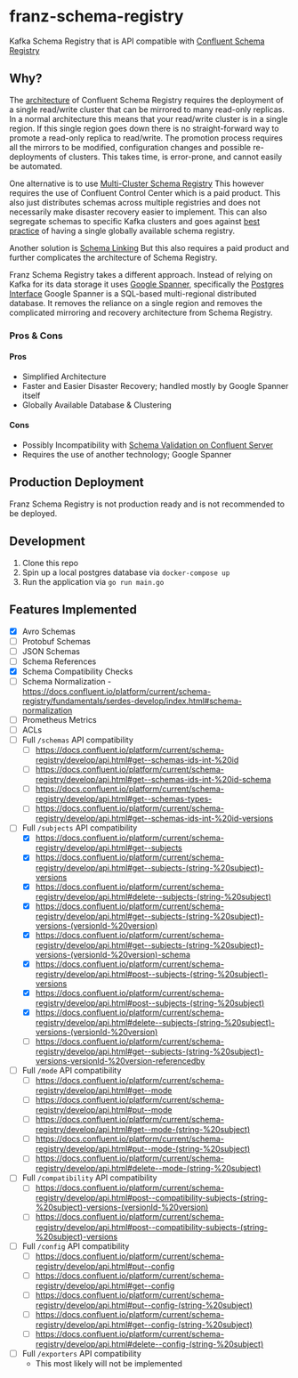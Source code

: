 # franz-schema-registry
Kafka Schema Registry that is API compatible with [Confluent Schema Registry](https://github.com/confluentinc/schema-registry)

## Why?

The [architecture](https://docs.confluent.io/platform/current/schema-registry/multidc.html#multi-datacenter-setup) of 
Confluent Schema Registry requires the deployment of a single read/write cluster that can be mirrored to many read-only 
replicas. In a normal architecture this means that your read/write cluster is in a single region. If this single region 
goes down there is no straight-forward way to promote a read-only replica to read/write. The promotion process requires 
all the mirrors to be modified, configuration changes and possible re-deployments of clusters. This takes time, is 
error-prone, and cannot easily be automated.

One alternative is to use [Multi-Cluster Schema Registry](https://docs.confluent.io/platform/current/control-center/topics/schema.html#enabling-multi-cluster-sr)
This however requires the use of Confluent Control Center which is a paid product. This also just distributes schemas 
across multiple registries and does not necessarily make disaster recovery easier to implement. This can also segregate
schemas to specific Kafka clusters and goes against [best practice](https://www.confluent.io/blog/17-ways-to-mess-up-self-managed-schema-registry/) 
of having a single globally available schema registry.

Another solution is [Schema Linking](https://docs.confluent.io/platform/current/schema-registry/schema-linking-cp.html#what-is-schema-linking)
But this also requires a paid product and further complicates the architecture of Schema Registry.

Franz Schema Registry takes a different approach. Instead of relying on Kafka for its data storage it uses
[Google Spanner](https://cloud.google.com/spanner), specifically the [Postgres Interface](https://cloud.google.com/spanner/docs/postgresql-interface)
Google Spanner is a SQL-based multi-regional distributed database. It removes the reliance on a single region and removes the 
complicated mirroring and recovery architecture from Schema Registry.

### Pros & Cons

#### Pros

* Simplified Architecture
* Faster and Easier Disaster Recovery; handled mostly by Google Spanner itself
* Globally Available Database & Clustering

#### Cons

* Possibly Incompatibility with [Schema Validation on Confluent Server](https://docs.confluent.io/platform/current/schema-registry/schema-validation.html)
* Requires the use of another technology; Google Spanner

## Production Deployment

Franz Schema Registry is not production ready and is not recommended to be deployed.

## Development

1. Clone this repo
2. Spin up a local postgres database via `docker-compose up`
3. Run the application via `go run main.go`

## Features Implemented

- [X] Avro Schemas
- [ ] Protobuf Schemas
- [ ] JSON Schemas
- [ ] Schema References
- [X] Schema Compatibility Checks
- [ ] Schema Normalization - https://docs.confluent.io/platform/current/schema-registry/fundamentals/serdes-develop/index.html#schema-normalization
- [ ] Prometheus Metrics
- [ ] ACLs
- [ ] Full `/schemas` API compatibility
  - [ ] https://docs.confluent.io/platform/current/schema-registry/develop/api.html#get--schemas-ids-int-%20id
  - [ ] https://docs.confluent.io/platform/current/schema-registry/develop/api.html#get--schemas-ids-int-%20id-schema
  - [ ] https://docs.confluent.io/platform/current/schema-registry/develop/api.html#get--schemas-types-
  - [ ] https://docs.confluent.io/platform/current/schema-registry/develop/api.html#get--schemas-ids-int-%20id-versions
- [ ] Full `/subjects` API compatibility
  - [X] https://docs.confluent.io/platform/current/schema-registry/develop/api.html#get--subjects
  - [X] https://docs.confluent.io/platform/current/schema-registry/develop/api.html#get--subjects-(string-%20subject)-versions
  - [X] https://docs.confluent.io/platform/current/schema-registry/develop/api.html#delete--subjects-(string-%20subject)
  - [X] https://docs.confluent.io/platform/current/schema-registry/develop/api.html#get--subjects-(string-%20subject)-versions-(versionId-%20version)
  - [X] https://docs.confluent.io/platform/current/schema-registry/develop/api.html#get--subjects-(string-%20subject)-versions-(versionId-%20version)-schema
  - [X] https://docs.confluent.io/platform/current/schema-registry/develop/api.html#post--subjects-(string-%20subject)-versions
  - [X] https://docs.confluent.io/platform/current/schema-registry/develop/api.html#post--subjects-(string-%20subject)
  - [X] https://docs.confluent.io/platform/current/schema-registry/develop/api.html#delete--subjects-(string-%20subject)-versions-(versionId-%20version)
  - [ ] https://docs.confluent.io/platform/current/schema-registry/develop/api.html#get--subjects-(string-%20subject)-versions-versionId-%20version-referencedby
- [ ] Full `/mode` API compatibility
  - [ ] https://docs.confluent.io/platform/current/schema-registry/develop/api.html#get--mode
  - [ ] https://docs.confluent.io/platform/current/schema-registry/develop/api.html#put--mode
  - [ ] https://docs.confluent.io/platform/current/schema-registry/develop/api.html#get--mode-(string-%20subject)
  - [ ] https://docs.confluent.io/platform/current/schema-registry/develop/api.html#put--mode-(string-%20subject)
  - [ ] https://docs.confluent.io/platform/current/schema-registry/develop/api.html#delete--mode-(string-%20subject)
- [ ] Full `/compatibility` API compatibility
  - [ ] https://docs.confluent.io/platform/current/schema-registry/develop/api.html#post--compatibility-subjects-(string-%20subject)-versions-(versionId-%20version)
  - [ ] https://docs.confluent.io/platform/current/schema-registry/develop/api.html#post--compatibility-subjects-(string-%20subject)-versions
- [ ] Full `/config` API compatibility
  - [ ] https://docs.confluent.io/platform/current/schema-registry/develop/api.html#put--config
  - [ ] https://docs.confluent.io/platform/current/schema-registry/develop/api.html#get--config
  - [ ] https://docs.confluent.io/platform/current/schema-registry/develop/api.html#put--config-(string-%20subject)
  - [ ] https://docs.confluent.io/platform/current/schema-registry/develop/api.html#get--config-(string-%20subject)
  - [ ] https://docs.confluent.io/platform/current/schema-registry/develop/api.html#delete--config-(string-%20subject)
- [ ] Full `/exporters` API compatibility
  - This most likely will not be implemented
